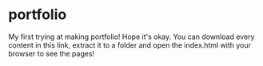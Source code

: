 # portfolio
My first trying at making portfolio! Hope it's okay.
You can download every content in this link, extract it to a folder and open the index.html with your browser to see the pages!
